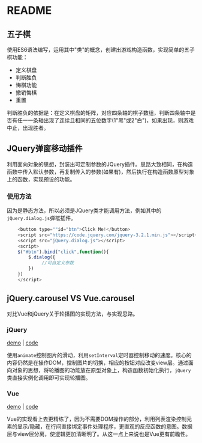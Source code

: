 ﻿# README

## 五子棋
使用ES6语法编写，运用其中"类"的概念，创建出游戏构造函数，实现简单的五子棋功能：

 - 定义棋盘
 - 判断胜负
 - 悔棋功能
 - 撤销悔棋
 - 重置

判断胜负的依据是：在定义棋盘的矩阵，对应四条轴的棋子数组，判断四条轴中是否有任一一条轴出现了连续且相同的五位数字(1"黑"或2"白")，如果出现，则游戏中止，出现胜者。

## JQuery弹窗移动插件
利用面向对象的思想，封装出可定制参数的JQuery插件。思路大致相同，在构造函数中传入默认参数，再复制传入的参数(如果有)，然后执行在构造函数原型对象上的函数，实现预设的功能。

### 使用方法
因为是静态方法，所以必须是JQuery类才能调用方法，例如其中的`jQuery.dialog.js`弹框插件。

```js
    <button type=""id="btn">Click Me!</button>
    <script src="https://code.jquery.com/jquery-3.2.1.min.js"></script>
    <script src="jQuery.dialog.js"></script>
    <script>
	$("#btn").bind("click",function(){
	    $.dialog({
             //可自定义参数
	    })
	})
    </script>
```

## jQuery.carousel VS Vue.carousel
对比Vue和jQuery关于轮播图的实现方法，与实现思路。

### jQuery

[demo](https://corbusier.github.io/Item/jQuery.carousel%20VS%20Vue.carousel/jQuery.carousel.html) | [code](https://github.com/Corbusier/Item/blob/master/jQuery.carousel%20VS%20Vue.carousel/jQuery.carousel.html)

使用`animate`控制图片的滑动，利用`setInterval`定时器控制移动的速度。核心的内容仍然是在操作DOM，控制图片的切换，相应的按钮对应改变view层。通过面向对象的思想，将轮播图的功能放在原型对象上，构造函数初始化执行，`jQuery`类直接实例化调用即可实现轮播图。


### Vue
[demo](https://corbusier.github.io/Item/jQuery.carousel%20VS%20Vue.carousel/Vue.carousel.html) | [code](https://github.com/Corbusier/Item/blob/master/jQuery.carousel%20VS%20Vue.carousel/Vue.carousel.html)

Vue的实现看上去更精练了，因为不需要DOM操作的部分，利用列表渲染控制元素的显示/隐藏，在行间直接绑定事件处理程序，更直观的反应函数的意图。数据层与view层分离，使逻辑更加清晰明了。从这一点上来说也是Vue更有前瞻性。
